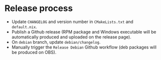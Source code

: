# Release process

- Update `CHANGELOG` and version number in `CMakeLists.txt` and `default.nix`.
- Publish a Github release (RPM package and Windows executable will be automatically produced and uploaded on the release page).
- On `debian` branch, update `debian/changelog`.
- Manually trigger the `Release Debian` Github workflow (deb packages will be produced on OBS).
